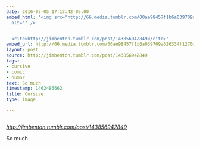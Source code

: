 ```yaml
---
date: 2016-05-05 17:17:42-05:00
embed_html: '<img src="http://66.media.tumblr.com/00ae98457f1b6a039709a626334f1270/tumblr_o6o6fp0fYF1qadrooo1_500.png"
  alt="" />


  <cite>http://jimbenton.tumblr.com/post/143856942849</cite>'
embed_url: http://66.media.tumblr.com/00ae98457f1b6a039709a626334f1270/tumblr_o6o6fp0fYF1qadrooo1_500.png
layout: post
source: http://jimbenton.tumblr.com/post/143856942849
tags:
- cursive
- comic
- humor
text: So much
timestamp: 1462486662
title: Cursive
type: image

---
```

<img src="http://66.media.tumblr.com/00ae98457f1b6a039709a626334f1270/tumblr_o6o6fp0fYF1qadrooo1_500.png" alt="" />

<cite>http://jimbenton.tumblr.com/post/143856942849</cite>

So much
